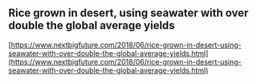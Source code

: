 ## Rice grown in desert, using seawater with over double the global average yields
  
  [https://www.nextbigfuture.com/2018/06/rice-grown-in-desert-using-seawater-with-over-double-the-global-average-yields.html](https://www.nextbigfuture.com/2018/06/rice-grown-in-desert-using-seawater-with-over-double-the-global-average-yields.html)